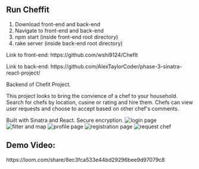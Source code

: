 <h2> Run Cheffit </h2>
  <ol>
    <li> Download front-end and back-end </li>
    <li> Navigate to front-end and back-end </li>
    <li> npm start (inside front-end root directory) </li>
    <li> rake server (inside back-end root directory) </li>
  </ol>

<p>Link to front-end: https://github.com/wshi9124/ChefIt</p>
<p>Link to back-end: https://github.com/AlexTaylorCoder/phase-3-sinatra-react-project/ </p>
Backend of Chefit Project. 

This project looks to bring the convience of a chef to your household. Search for chefs by location, cusine or rating and hire them. Chefs can view user requests and choose to accept based on other chef's comments.

Built with Sinatra and React. Secure encryption.
<img src = "https://i.gyazo.com/e9b21d0d50358f314a78076323caca65.jpg" alt="login page"/>
<img src = "https://gyazo.com/c4df57dd2040ee8d210634036fca6614.jpg" alt="filter and map"/>
<img src = "https://i.gyazo.com/a8be44a6e5bd2805d7a2726877ae26b3.jpg" alt="profile page"/>
<img src = "https://gyazo.com/03b56e86a53cad9ad184549a775988e6.jpg" alt="registration page"/>
<img src = "https://gyazo.com/48f0dd2e16902acc98c0d553a4f75e64.jpg" alt="request chef"/>
<h2>
Demo Video:
</h2>
https://loom.com/share/8ec3fca533e44bd29296bee9d97079c8
